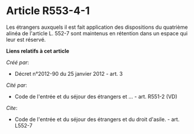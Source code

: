 # Article R553-4-1

Les étrangers auxquels il est fait application des dispositions du quatrième alinéa de l'article L. 552-7 sont maintenus en
rétention dans un espace qui leur est réservé.

**Liens relatifs à cet article**

_Créé par_:

  - Décret n°2012-90 du 25 janvier 2012 - art. 3

_Cité par_:

  - Code de l'entrée et du séjour des étrangers et ... - art. R551-2 (VD)

_Cite_:

  - Code de l'entrée et du séjour des étrangers et du droit d'asile. - art. L552-7
